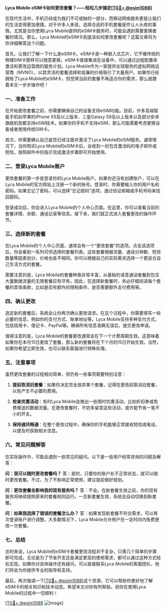 **Lyca Mobile eSIM卡如何更改套餐？——轻松几步搞定[[TG💪+ @esim1088](https://t.me/s/esim1088)]**

在现代生活中，手机已经成为我们不可或缺的一部分，而移动网络服务更是让我们的生活变得更加便捷。对于许多人来说，选择合适的手机套餐是件让人头疼的事情。尤其是当你使用Lyca Mobile提供的eSIM卡服务时，可能会遇到需要更换套餐的情况。那么，Lyca Mobile的eSIM卡到底该如何更改套餐呢？这篇文章将为你详细解答这个问题。

首先，让我们了解一下什么是eSIM卡。eSIM卡是一种嵌入式芯片，它不像传统的物理SIM卡那样可以随意更换。eSIM卡直接集成在设备中，可以通过远程配置来激活和更改运营商的服务计划。Lyca Mobile作为一家提供全球服务的虚拟网络运营商（MVNO），以其灵活的套餐选择和低廉的价格吸引了大量用户。如果你已经拥有了Lyca Mobile的eSIM卡，但觉得当前的套餐不再适合你的需求，那么就跟着本文一步步操作吧！

### 一、准备工作

在开始更改套餐之前，你需要确保自己的设备支持eSIM功能。目前，许多高端智能手机如苹果的iPhone XS及以上版本、三星Galaxy S9及以上版本以及部分安卓旗舰机型都支持eSIM技术。如果你的手机不支持eSIM，那么可能需要考虑更换设备或者使用传统SIM卡。

其次，你需要确认自己是否已经注册并激活了Lyca Mobile的eSIM服务。通常情况下，当你购买Lyca Mobile的eSIM卡后，会收到一封包含激活码的电子邮件或短信。按照邮件中的指示完成激活步骤即可开始使用。

### 二、登录Lyca Mobile账户

更改套餐的第一步是登录你的Lyca Mobile账户。如果你还没有创建账户，可以在Lyca Mobile的官方网站上注册一个新的账号。登录时，你需要输入你的用户名和密码。如果忘记了密码，可以选择“忘记密码”选项，通过验证邮箱或手机号码来找回密码。

登录成功后，你会进入Lyca Mobile的个人中心页面。在这里，你可以查看当前的套餐详情、余额、通话记录等信息。接下来，我们就正式进入套餐更改的操作环节。

### 三、选择新的套餐

在Lyca Mobile的个人中心页面，通常会有一个“更改套餐”的选项。点击该选项后，你会看到一系列可供选择的套餐列表。这些套餐根据流量、通话分钟数、短信数量等因素划分，价格也各不相同。你可以根据自己的实际需求选择一个更适合自己生活方式的套餐。

需要注意的是，Lyca Mobile的套餐种类非常丰富，从基础的语音通话套餐到包含大量数据流量的无限套餐应有尽有。因此，在选择新套餐时，务必仔细阅读每个套餐的具体条款，比如是否有额外的限制条件、是否需要额外支付费用等。

### 四、确认更改

选定新的套餐后，系统会让你再次确认更改请求。在这个过程中，你需要填写一些必要的信息，例如你的支付方式、账单地址等。Lyca Mobile支持多种支付方式，包括信用卡、借记卡、PayPal等。确保所有信息准确无误后，提交更改申请。

值得注意的是，Lyca Mobile的套餐更改通常会在下一个计费周期生效。这意味着如果你在本月15日更改了套餐，那么新的套餐将在下个月的15日开始生效。当然，如果你希望立即生效，也可以联系客服进行特殊处理。

### 五、注意事项

虽然更改套餐的过程相对简单，但仍有一些事项需要特别注意：

1. **提前取消旧套餐**：如果你决定完全放弃某个套餐，记得在更改前取消旧套餐，以免产生不必要的费用。
   
2. **检查优惠活动**：有时Lyca Mobile会推出一些限时优惠活动，比如折扣券或免费赠送的数据流量。在更改套餐时，不妨多留意这些活动，或许能节省一笔不小的开支。

3. **保持通讯畅通**：在整个更改过程中，确保你的手机能够正常接收短信或电话，以便及时获取相关信息。

### 六、常见问题解答

在实际操作中，可能会遇到一些常见的疑问。以下是一些用户经常咨询的问题及解答：

**问：我可以随时更改套餐吗？**
答：是的，只要你的账户处于正常状态，就可以随时更改套餐。不过，为了不影响正常使用，建议提前做好规划。

**问：更改套餐会影响我的现有服务吗？**
答：不会。在新套餐生效之前，你的现有服务将继续按照原来的套餐规则运行。一旦新套餐生效，系统会自动切换到新套餐。

**问：如果我选择了错误的套餐怎么办？**
答：如果发现新套餐不符合需求，可以再次登录账户进行调整。大多数情况下，Lyca Mobile允许用户在一定时间内免费更改一次套餐。

### 七、总结

总的来说，Lyca Mobile的eSIM卡套餐更改流程并不复杂，只需几个简单的步骤即可完成。无论是为了节省开支还是满足更高的使用需求，都可以通过这种方式轻松实现。如果你对具体操作还有疑问，可以直接联系Lyca Mobile的客服团队，他们将会为你提供专业的指导和支持。

最后，再次强调一下[[TG💪+ @esim1088](https://t.me/s/esim1088)]这个资源，它可以帮助你更好地了解eSIM卡的相关知识和技术动态。希望本文对你有所帮助，祝你在使用Lyca Mobile的过程中一切顺利！

[[TG💪+ @esim1088](https://t.me/s/esim1088) ![Image](https://i.postimg.cc/4NQfJmqS/Snipaste-2025-05-13-00-14-12.png)]
